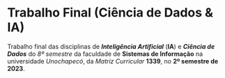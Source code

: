 # Trabalho Final (Ciência de Dados & IA)

Trabalho final das disciplinas de **_Inteligência Artificial_** (**IA**) e **_Ciência de Dados_** do _8º semestre_ da faculdade de **Sistemas de Informação** na universidade _Unochapecó_, da _Matriz Curricular_ **1339**, no **2º semestre de 2023**.
